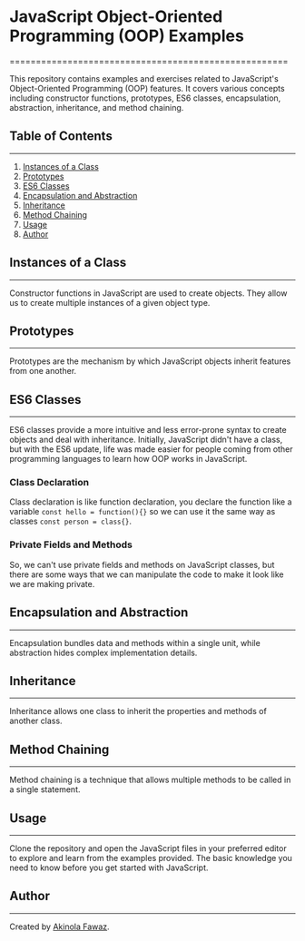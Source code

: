 # JavaScript Object-Oriented Programming (OOP) Examples
=====================================================

This repository contains examples and exercises related to JavaScript's Object-Oriented Programming (OOP) features. It covers various concepts including constructor functions, prototypes, ES6 classes, encapsulation, abstraction, inheritance, and method chaining.

## Table of Contents
-------------------

1. [Instances of a Class](#instances-of-a-class)
2. [Prototypes](#prototypes)
3. [ES6 Classes](#es6-classes)
4. [Encapsulation and Abstraction](#encapsulation-and-abstraction)
5. [Inheritance](#inheritance)
6. [Method Chaining](#method-chaining)
7. [Usage](#usage)
8. [Author](#author)

## Instances of a Class
------------------------

Constructor functions in JavaScript are used to create objects. They allow us to create multiple instances of a given object type.

## Prototypes
-------------

Prototypes are the mechanism by which JavaScript objects inherit features from one another.

## ES6 Classes
-------------

ES6 classes provide a more intuitive and less error-prone syntax to create objects and deal with inheritance. Initially, JavaScript didn't have a class, but with the ES6 update, life was made easier for people coming from other programming languages to learn how OOP works in JavaScript.

### Class Declaration

Class declaration is like function declaration, you declare the function like a variable `const hello = function(){}` so we can use it the same way as classes `const person = class{}`.

### Private Fields and Methods

So, we can't use private fields and methods on JavaScript classes, but there are some ways that we can manipulate the code to make it look like we are making private.

## Encapsulation and Abstraction
------------------------------

Encapsulation bundles data and methods within a single unit, while abstraction hides complex implementation details.

## Inheritance
-------------

Inheritance allows one class to inherit the properties and methods of another class.

## Method Chaining
----------------

Method chaining is a technique that allows multiple methods to be called in a single statement.

## Usage
------

Clone the repository and open the JavaScript files in your preferred editor to explore and learn from the examples provided. The basic knowledge you need to know before you get started with JavaScript.

## Author
------

Created by [Akinola Fawaz](https://github.com/phawaaaz).